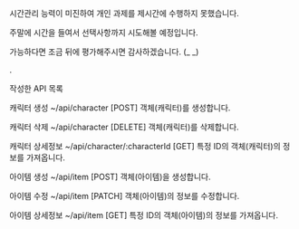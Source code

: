 
시간관리 능력이 미진하여 개인 과제를 제시간에 수행하지 못했습니다.

주말에 시간을 들여서 선택사항까지 시도해볼 예정입니다.

가능하다면 조금 뒤에 평가해주시면 감사하겠습니다. (_ _)

.

작성한 API 목록

캐릭터 생성
~/api/character [POST]
객체(캐릭터)를 생성합니다.

캐릭터 삭제
~/api/character [DELETE]
객체(캐릭터)를 삭제합니다.

캐릭터 상세정보
~/api/character/:characterId [GET]
특정 ID의 객체(캐릭터)의 정보를 가져옵니다.

아이템 생성
~/api/item [POST]
객체(아이템)을 생성합니다.

아이템 수정
~/api/item [PATCH]
객체(아이템)의 정보를 수정합니다.

아이템 상세정보
~/api/item [GET]
특정 ID의 객체(아이템)의 정보를 가져옵니다.

